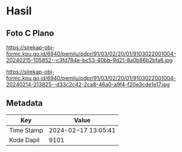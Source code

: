 # Hasil

## Foto C Plano

https://sirekap-obj-formc.kpu.go.id/6940/pemilu/pdpr/91/03/02/20/01/9103022001004-20240215-105852--c3fd784e-bc53-40bb-9d21-8a0b86b2bfa6.jpg

https://sirekap-obj-formc.kpu.go.id/6940/pemilu/pdpr/91/03/02/20/01/9103022001004-20240214-213825--d33c2c42-2ca8-46a0-a9f4-f20e3cde1e17.jpg


## Metadata

| Key        | Value               |
| ---------- | ------------------- |
| Time Stamp | 2024-02-17 13:05:41 |
| Kode Dapil | 9101                |



